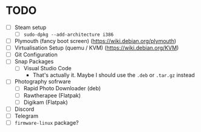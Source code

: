 # TODO

- [ ] Steam setup
  - [ ] `sudo-dpkg --add-architecture i386`
- [ ] Plymouth (fancy boot screen) (<https://wiki.debian.org/plymouth>)
- [ ] Virtualisation Setup (quemu / KVM) (<https://wiki.debian.org/KVM>)
- [ ] Git Configuration
- [ ] Snap Packages
  - [ ] Visual Studio Code
    - That's actually it. Maybe I should use the `.deb` or `.tar.gz` instead
- [ ] Photography sofrware
  - [ ] Rapid Photo Downloader (deb)
  - [ ] Rawtherapee (Flatpak)
  - [ ] Digikam (Flatpak)
- [ ] Discord
- [ ] Telegram
- [ ] `firmware-linux` package?
